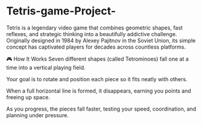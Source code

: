 # Tetris-game-Project-

Tetris is a legendary video game that combines geometric shapes, fast reflexes, and strategic thinking into a beautifully addictive challenge. Originally designed in 1984 by Alexey Pajitnov in the Soviet Union, its simple concept has captivated players for decades across countless platforms.

🎮 How It Works
Seven different shapes (called Tetrominoes) fall one at a time into a vertical playing field.

Your goal is to rotate and position each piece so it fits neatly with others.

When a full horizontal line is formed, it disappears, earning you points and freeing up space.

As you progress, the pieces fall faster, testing your speed, coordination, and planning under pressure.
